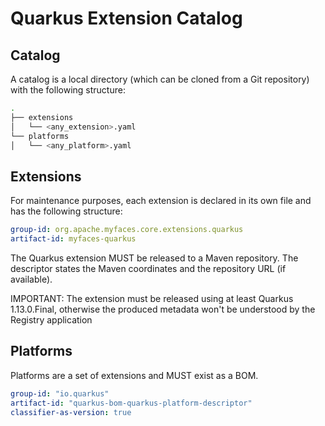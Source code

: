 # Quarkus Extension Catalog

## Catalog
A catalog is a local directory (which can be cloned from a Git repository) with the following structure: 

```bash
.
├── extensions
│   └── <any_extension>.yaml
└── platforms
│   └── <any_platform>.yaml
```

## Extensions
For maintenance purposes, each extension is declared in its own file and has the following structure:

```yaml
group-id: org.apache.myfaces.core.extensions.quarkus
artifact-id: myfaces-quarkus
``` 

The Quarkus extension MUST be released to a Maven repository. The descriptor states the Maven coordinates and the repository URL (if available).

IMPORTANT: The extension must be released using at least Quarkus 1.13.0.Final, otherwise the produced metadata won't be understood by the Registry application

## Platforms 

Platforms are a set of extensions and MUST exist as a BOM.

```yaml
group-id: "io.quarkus"
artifact-id: "quarkus-bom-quarkus-platform-descriptor"
classifier-as-version: true
```
